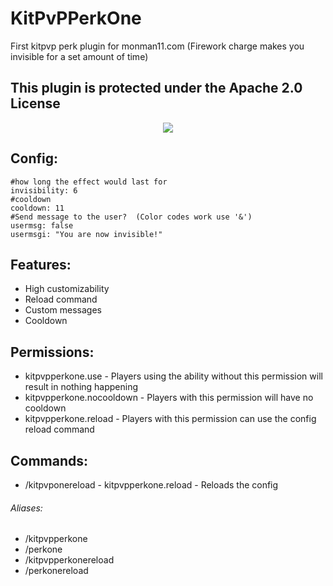 # KitPvPPerkOne
First kitpvp perk plugin for monman11.com (Firework charge makes you invisible for a set amount of time)

## This plugin is protected under the Apache 2.0 License

<p align="center">
 <img src="https://i.gyazo.com/5abb66187b6ea081c35d65c251d664d6.png">
</p>

## Config:
```
#how long the effect would last for
invisibility: 6
#cooldown
cooldown: 11
#Send message to the user?  (Color codes work use '&')
usermsg: false
usermsgi: "You are now invisible!"
```
## Features:
- High customizability
- Reload command
- Custom messages
- Cooldown

## Permissions:
- kitpvpperkone.use - Players using the ability without this permission will result in nothing happening
- kitpvpperkone.nocooldown - Players with this permission will have no cooldown
- kitpvpperkone.reload - Players with this permission can use the config reload command

## Commands:
- /kitpvponereload - kitpvpperkone.reload - Reloads the config
###### Aliases:
- /kitpvpperkone
- /perkone
- /kitpvpperkonereload
- /perkonereload
